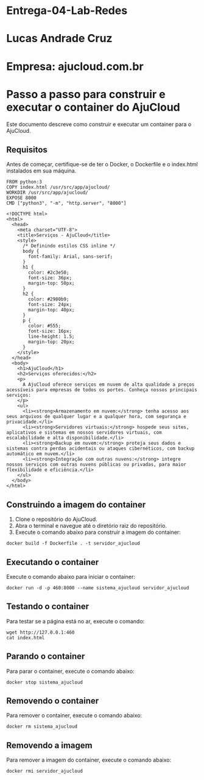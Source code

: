 # Entrega-04-Lab-Redes
# Lucas Andrade Cruz
# Empresa: ajucloud.com.br

# Passo a passo para construir e executar o container do AjuCloud
Este documento descreve como construir e executar um container para o AjuCloud.

## Requisitos
Antes de começar, certifique-se de ter o Docker, o Dockerfile e o index.html instalados em sua máquina.
````
FROM python:3
COPY index.html /usr/src/app/ajucloud/
WORKDIR /usr/src/app/ajucloud/
EXPOSE 8000
CMD ["python3", "-m", "http.server", "8000"]
````
````
<!DOCTYPE html>
<html>
  <head>
    <meta charset="UTF-8">
    <title>Serviços - AjuCloud</title>
    <style>
      /* Definindo estilos CSS inline */
      body {
        font-family: Arial, sans-serif;
      }
      h1 {
        color: #2c3e50;
        font-size: 36px;
        margin-top: 50px;
      }
      h2 {
        color: #2980b9;
        font-size: 24px;
        margin-top: 40px;
      }
      p {
        color: #555;
        font-size: 16px;
        line-height: 1.5;
        margin-top: 20px;
      }
    </style>
  </head>
  <body>
    <h1>AjuCloud</h1>
    <h2>Serviços oferecidos:</h2>
    <p>
      A AjuCloud oferece serviços em nuvem de alta qualidade a preços acessíveis para empresas de todos os portes. Conheça nossos principais serviços:
    </p>
    <ul>
      <li><strong>Armazenamento em nuvem:</strong> tenha acesso aos seus arquivos de qualquer lugar e a qualquer hora, com segurança e privacidade.</li>
      <li><strong>Servidores virtuais:</strong> hospede seus sites, aplicativos e sistemas em nossos servidores virtuais, com escalabilidade e alta disponibilidade.</li>
      <li><strong>Backup em nuvem:</strong> proteja seus dados e sistemas contra perdas acidentais ou ataques cibernéticos, com backup automático em nuvem.</li>
      <li><strong>Integração com outras nuvens:</strong> integre nossos serviços com outras nuvens públicas ou privadas, para maior flexibilidade e eficiência.</li>
    </ul>
  </body>
</html>
````

## Construindo a imagem do container
1. Clone o repositório do AjuCloud.
2. Abra o terminal e navegue até o diretório raiz do repositório.
3. Execute o comando abaixo para construir a imagem do container:

````
docker build -f Dockerfile . -t servidor_ajucloud
````

## Executando o container
Execute o comando abaixo para iniciar o container:

````
docker run -d -p 460:8000 --name sistema_ajucloud servidor_ajucloud
````

## Testando o container
Para testar se a página está no ar, execute o comando:
````
wget http://127.0.0.1:460
cat index.html
````

## Parando o container
Para parar o container, execute o comando abaixo:

````
docker stop sistema_ajucloud
````

## Removendo o container
Para remover o container, execute o comando abaixo:
````
docker rm sistema_ajucloud
````

## Removendo a imagem
Para remover a imagem do container, execute o comando abaixo:
````
docker rmi servidor_ajucloud
````
